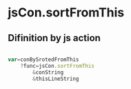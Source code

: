 # jsCon.sortFromThis

## Difinition by js action

```js.js

var=conBySrotedFromThis
	?func=jsCon.sortFromThis
		&conString
		&thisLineString
```


